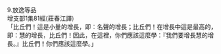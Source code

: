 9.放逸等品  
增支部1集81經(莊春江譯)  
「比丘們！這是小量的增長，即：名聲的增長；比丘們！在增長中這是最高的，即：慧的增長，比丘們！因此，在這裡，你們應該這麼學：『我們要增長慧的增長。』比丘們！你們應該這麼學。」  
  
  
